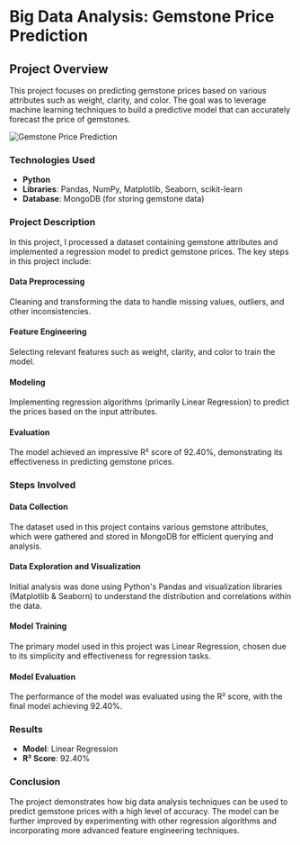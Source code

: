 # Big Data Analysis: Gemstone Price Prediction

## Project Overview
This project focuses on predicting gemstone prices based on various attributes such as weight, clarity, and color. The goal was to leverage machine learning techniques to build a predictive model that can accurately forecast the price of gemstones.

![Gemstone Price Prediction](https://www.google.com/imgres?q=gemstone%20price%20preddiction&imgurl=https%3A%2F%2Fwww.calderagem.com%2Fcdn%2Fshop%2Farticles%2FGemstone_of_the_Year.png%3Fv%3D1708457707%26width%3D1024&imgrefurl=https%3A%2F%2Fwww.calderagem.com%2Fblogs%2Fnews%2Fmost-popular-gemstones-2024&docid=33-V_6Rt7A8D4M&tbnid=G6EBywTMNa8qCM&vet=12ahUKEwjsseS70paLAxUhjGMGHcK-Hl0QM3oECFMQAA..i&w=1024&h=576&hcb=2&ved=2ahUKEwjsseS70paLAxUhjGMGHcK-Hl0QM3oECFMQAA) 

### Technologies Used
- **Python**
- **Libraries**: Pandas, NumPy, Matplotlib, Seaborn, scikit-learn
- **Database**: MongoDB (for storing gemstone data)

### Project Description
In this project, I processed a dataset containing gemstone attributes and implemented a regression model to predict gemstone prices. The key steps in this project include:

#### Data Preprocessing
Cleaning and transforming the data to handle missing values, outliers, and other inconsistencies.

#### Feature Engineering
Selecting relevant features such as weight, clarity, and color to train the model.

#### Modeling
Implementing regression algorithms (primarily Linear Regression) to predict the prices based on the input attributes.

#### Evaluation
The model achieved an impressive R² score of 92.40%, demonstrating its effectiveness in predicting gemstone prices.

### Steps Involved
#### Data Collection
The dataset used in this project contains various gemstone attributes, which were gathered and stored in MongoDB for efficient querying and analysis.

#### Data Exploration and Visualization
Initial analysis was done using Python's Pandas and visualization libraries (Matplotlib & Seaborn) to understand the distribution and correlations within the data.

#### Model Training
The primary model used in this project was Linear Regression, chosen due to its simplicity and effectiveness for regression tasks.

#### Model Evaluation
The performance of the model was evaluated using the R² score, with the final model achieving 92.40%.

### Results
- **Model**: Linear Regression
- **R² Score**: 92.40%

### Conclusion
The project demonstrates how big data analysis techniques can be used to predict gemstone prices with a high level of accuracy. The model can be further improved by experimenting with other regression algorithms and incorporating more advanced feature engineering techniques.
